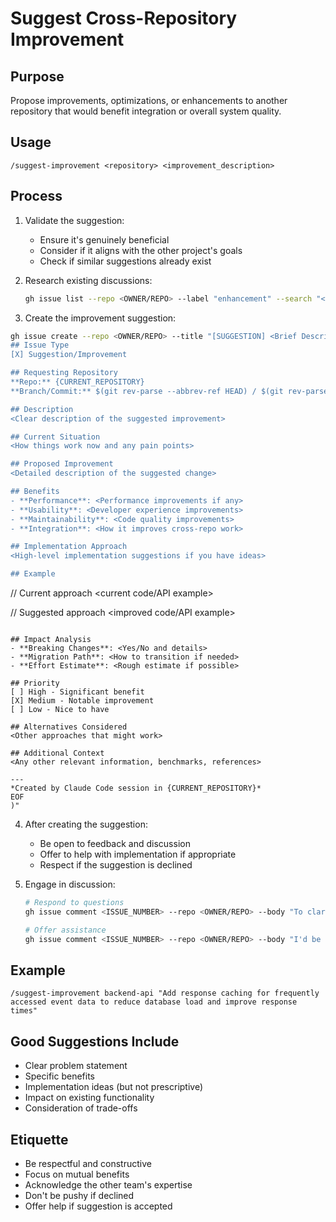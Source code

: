 # Suggest Cross-Repository Improvement

## Purpose
Propose improvements, optimizations, or enhancements to another repository that would benefit integration or overall system quality.

## Usage
```
/suggest-improvement <repository> <improvement_description>
```

## Process

1. Validate the suggestion:
   - Ensure it's genuinely beneficial
   - Consider if it aligns with the other project's goals
   - Check if similar suggestions already exist

2. Research existing discussions:
   ```bash
   gh issue list --repo <OWNER/REPO> --label "enhancement" --search "<keywords>"
   ```

3. Create the improvement suggestion:

```bash
gh issue create --repo <OWNER/REPO> --title "[SUGGESTION] <Brief Description>" --body "$(cat <<'EOF'
## Issue Type
[X] Suggestion/Improvement

## Requesting Repository
**Repo:** {CURRENT_REPOSITORY}
**Branch/Commit:** $(git rev-parse --abbrev-ref HEAD) / $(git rev-parse --short HEAD)

## Description
<Clear description of the suggested improvement>

## Current Situation
<How things work now and any pain points>

## Proposed Improvement
<Detailed description of the suggested change>

## Benefits
- **Performance**: <Performance improvements if any>
- **Usability**: <Developer experience improvements>
- **Maintainability**: <Code quality improvements>
- **Integration**: <How it improves cross-repo work>

## Implementation Approach
<High-level implementation suggestions if you have ideas>

## Example
```
// Current approach
<current code/API example>

// Suggested approach
<improved code/API example>
```

## Impact Analysis
- **Breaking Changes**: <Yes/No and details>
- **Migration Path**: <How to transition if needed>
- **Effort Estimate**: <Rough estimate if possible>

## Priority
[ ] High - Significant benefit
[X] Medium - Notable improvement
[ ] Low - Nice to have

## Alternatives Considered
<Other approaches that might work>

## Additional Context
<Any other relevant information, benchmarks, references>

---
*Created by Claude Code session in {CURRENT_REPOSITORY}*
EOF
)"
```

4. After creating the suggestion:
   - Be open to feedback and discussion
   - Offer to help with implementation if appropriate
   - Respect if the suggestion is declined

5. Engage in discussion:
   ```bash
   # Respond to questions
   gh issue comment <ISSUE_NUMBER> --repo <OWNER/REPO> --body "To clarify..."
   
   # Offer assistance
   gh issue comment <ISSUE_NUMBER> --repo <OWNER/REPO> --body "I'd be happy to help implement this if you're interested"
   ```

## Example
```
/suggest-improvement backend-api "Add response caching for frequently accessed event data to reduce database load and improve response times"
```

## Good Suggestions Include
- Clear problem statement
- Specific benefits
- Implementation ideas (but not prescriptive)
- Impact on existing functionality
- Consideration of trade-offs

## Etiquette
- Be respectful and constructive
- Focus on mutual benefits
- Acknowledge the other team's expertise
- Don't be pushy if declined
- Offer help if suggestion is accepted